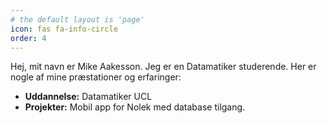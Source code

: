 ```yaml
---
# the default layout is 'page'
icon: fas fa-info-circle
order: 4
---
```


Hej, mit navn er Mike Aakesson. Jeg er en Datamatiker studerende. Her er nogle af mine præstationer og erfaringer:

- **Uddannelse:** Datamatiker UCL
- **Projekter:** Mobil app for Nolek med database tilgang.

